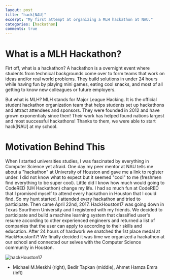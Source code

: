 ```yaml
---
layout: post
title: "hack[NAU]"
excerpt: "My first attempt at organizing a MLH hackathon at NAU."
categories: [hackathon]
comments: true
---
```


# What is a MLH Hackathon?

Firt off, what is a hackathon? A hackathon is a overnight event where students from technical backgrounds come over to form teams that work on ideas and/or real world problems. They build solutions in under 24 hours while having fun by playing mini games, eating cool snacks, and most of all getting to know new colleagues or future employers. 

But what is MLH? MLH stands for Major League Hacking. It is the official student hackathon organization team that helps students set up hackathons and attract attendees and sponsors. They were founded in 2012 and have grown exponentialy since then! Their work has helped found nations largest and most successful hackathons! Thanks to them, we were able to start hack[NAU] at my school.

# Motivation Behind This

When I started universities studies, I was fascinated by everything in Computer Science yet afraid. One day my peer mentor at NAU tells me about a "hackathon" at University of Houston and gave me a link to register under. I did not know what to expect but it seemed "cool" to me (freshmen find everything to be super cool). Little did I know how much would going to CodeRED (UH Hackathon) change my life. I had so much fun at CodeRED that I promised myself to attend every hackathon in Houston that I could find. So my hunt started. I attended every hackathon and tried to participate. Then came April 22nd, 2017. HackHouston17 was going down in Texas Sourthern University and I registered with my friends. We decided to participate and build a machine learning system that classified user's resume according to other experienced engineers and returned a list of companies that the user can apply to according to their skills and education. After 24 hours of hardwork we snatched the 1st place medal at HackHouston17! We finally decided it was time we organized a hackathon at our school and connected our selves with the Computer Science community in Houston.

![hackHouston17]("../img/hh17.jpg")

- Michael M.Meskhi (right), Bedir Tapkan (middle), Ahmet Hamza Emra (left) 